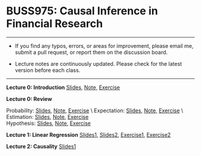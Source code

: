 # BUSS975: Causal Inference in Financial Research

---

- If you find any typos, errors, or areas for improvement, please email me, submit a pull request, or report them on the discussion board.

- Lecture notes are continuously updated. Please check for the latest version before each class.

---


**Lecture 0: Introduction**
[Slides](https://github.com/chung-jiwoong/BUSS975-Slides/blob/main/notes/00_Introduction/00_Introduction.pdf),
[Note](https://github.com/chung-jiwoong/BUSS975-Slides/blob/main/notes/00_Introduction/Intro.pdf), 
[Exercise](https://github.com/chung-jiwoong/BUSS975-Slides/blob/main/notes/00_Introduction/00_introduction_PS.pdf)


**Lecture 0: Review**

Probability: [Slides](https://github.com/chung-jiwoong/BUSS975-Slides/blob/main/notes/00_Review/00_review_A.pdf),
[Note](https://github.com/chung-jiwoong/BUSS975-Slides/blob/main/notes/00_Review/review_A.pdf),
[Exercise](https://github.com/chung-jiwoong/BUSS975-Slides/blob/main/notes/00_Review/00_review_A_PS.pdf) \ 
Expectation: [Slides](https://github.com/chung-jiwoong/BUSS975-Slides/blob/main/notes/00_Review/00_review_B.pdf), 
[Note](https://github.com/chung-jiwoong/BUSS975-Slides/blob/main/notes/00_Review/review_B.pdf),
[Exercise](https://github.com/chung-jiwoong/BUSS975-Slides/blob/main/notes/00_Review/00_review_B_PS.pdf) \ 
Estimation: [Slides](https://github.com/chung-jiwoong/BUSS975-Slides/blob/main/notes/00_Review/00_review_C.pdf), 
[Note](https://github.com/chung-jiwoong/BUSS975-Slides/blob/main/notes/00_Review/review_C.pdf),
[Exercise](https://github.com/chung-jiwoong/BUSS975-Slides/blob/main/notes/00_Review/00_review_C_PS.pdf)  \
Hypothesis: [Slides](https://github.com/chung-jiwoong/BUSS975-Slides/blob/main/notes/00_Review/00_review_D.pdf), 
[Note](https://github.com/chung-jiwoong/BUSS975-Slides/blob/main/notes/00_Review/review_D.pdf),
[Exercise](https://github.com/chung-jiwoong/BUSS975-Slides/blob/main/notes/00_Review/00_review_D_PS.pdf) 
    

**Lecture 1: Linear Regression**
[Slides1](https://github.com/chung-jiwoong/BUSS975-Slides/blob/main/notes/01_Regression/01_linear_regression1.pdf), 
[Slides2](https://github.com/chung-jiwoong/BUSS975-Slides/blob/main/notes/01_Regression/01_linear_regression2.pdf),
[Exercise1](https://github.com/chung-jiwoong/BUSS975-Slides/blob/main/notes/01_Regression/02_linear_regression1_PS.pdf), 
[Exercise2](https://github.com/chung-jiwoong/BUSS975-Slides/blob/main/notes/01_Regression/02_linear_regression2_PS.pdf)



**Lecture 2: Causality**
[Slides1](https://github.com/chung-jiwoong/BUSS975-Slides/blob/main/notes/03_causality/03_causality.pdf)